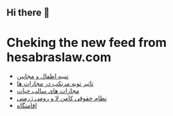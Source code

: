 ## Hi there 👋


# Cheking the new feed from hesabraslaw.com
<!-- BLOG-POST-LIST:START -->
- [تنبیه اطفال و مجانین](https://hesabraslaw.com/blog/%D8%AA%D9%86%D8%A8%DB%8C%D9%87-%D8%A7%D8%B7%D9%81%D8%A7%D9%84-%D9%88-%D9%85%D8%AC%D8%A7%D9%86%DB%8C%D9%86/)
- [تاثیر توبه مرتکب در مجازات ها](https://hesabraslaw.com/blog/%D8%AA%D8%A7%D8%AB%DB%8C%D8%B1-%D8%AA%D9%88%D8%A8%D9%87-%D9%85%D8%B1%D8%AA%DA%A9%D8%A8-%D8%AF%D8%B1-%D9%85%D8%AC%D8%A7%D8%B2%D8%A7%D8%AA-%D9%87%D8%A7/)
- [مجازات های سالب حیات](https://hesabraslaw.com/blog/%D9%85%D8%AC%D8%A7%D8%B2%D8%A7%D8%AA-%D9%87%D8%A7%DB%8C-%D8%B3%D8%A7%D9%84%D8%A8-%D8%AD%DB%8C%D8%A7%D8%AA/)
- [نظام حقوقی کامن لا و رومی ژرمنی](https://hesabraslaw.com/blog/%D9%86%D8%B8%D8%A7%D9%85-%D8%AD%D9%82%D9%88%D9%82%DB%8C-%DA%A9%D8%A7%D9%85%D9%86-%D9%84%D8%A7-%D9%88-%D8%B1%D9%88%D9%85%DB%8C-%DA%98%D8%B1%D9%85%D9%86%DB%8C/)
- [اقامتگاه](https://hesabraslaw.com/blog/%D8%A7%D9%82%D8%A7%D9%85%D8%AA%DA%AF%D8%A7%D9%87/)
<!-- BLOG-POST-LIST:END -->

<!--
**hessabras/hessabras** is a ✨ _special_ ✨ repository because its `README.md` (this file) appears on your GitHub profile.

Here are some ideas to get you started:

- 🔭 I’m currently working on ...
- 🌱 I’m currently learning ...
- 👯 I’m looking to collaborate on ...
- 🤔 I’m looking for help with ...
- 💬 Ask me about ...
- 📫 How to reach me: ...
- 😄 Pronouns: ...
- ⚡ Fun fact: ...
-->

